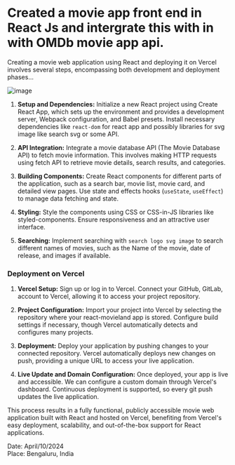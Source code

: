 #  Created a movie app front end in  React Js and intergrate this  with in  with OMDb movie app api.

Creating a movie web application using React and deploying it on Vercel involves several steps, encompassing both development and deployment phases...

![image](https://github.com/Anand3125/react-movieland/assets/124582976/be23c8a2-c525-4464-851f-992ed67f9fd7)

1. **Setup and Dependencies:** Initialize a new React project using Create React App, which sets up the environment and provides a development server, Webpack configuration, and Babel presets. Install necessary dependencies like `react-dom` for react app and possibly libraries for svg image  like search svg or some API.

2. **API Integration:** Integrate a movie database API (The Movie Database API) to fetch movie information. This involves making HTTP requests using fetch API to retrieve movie details, search results, and categories.

3. **Building Components:** Create React components for different parts of the application, such as a search bar, movie list, movie card, and detailed view pages. Use state and effects hooks (`useState`, `useEffect`) to manage data fetching and state.

4. **Styling:** Style the components using CSS or CSS-in-JS libraries like styled-components. Ensure responsiveness and an attractive user interface.

5. **Searching:** Implement searching with `search logo svg image` to search different names of movies, such as the Name of the movie, date of release, and images if available.

### Deployment on Vercel

1. **Vercel Setup:** Sign up or log in to Vercel. Connect your GitHub, GitLab, account to Vercel, allowing it to access your project repository.

2. **Project Configuration:** Import your project into Vercel by selecting the repository where your react-movieland app is stored. Configure build settings if necessary, though Vercel automatically detects and configures many projects.

3. **Deployment:** Deploy your application by pushing changes to your connected repository. Vercel automatically deploys new changes on push, providing a unique URL to access your live application.

4. **Live Update and Domain Configuration:** Once deployed, your app is live and accessible. We can configure a custom domain through Vercel's dashboard. Continuous deployment is supported, so every git push updates the live application.

This process results in a fully functional, publicly accessible movie web application built with React and hosted on Vercel, benefiting from Vercel's easy deployment, scalability, and out-of-the-box support for React applications.


Date: April/10/2024   <br>                                                                                                     Place: Bengaluru, India
